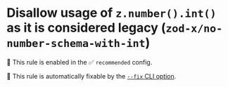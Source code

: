 # Disallow usage of `z.number().int()` as it is considered legacy (`zod-x/no-number-schema-with-int`)

💼 This rule is enabled in the ✅ `recommended` config.

🔧 This rule is automatically fixable by the [`--fix` CLI option](https://eslint.org/docs/latest/user-guide/command-line-interface#--fix).

<!-- end auto-generated rule header -->
